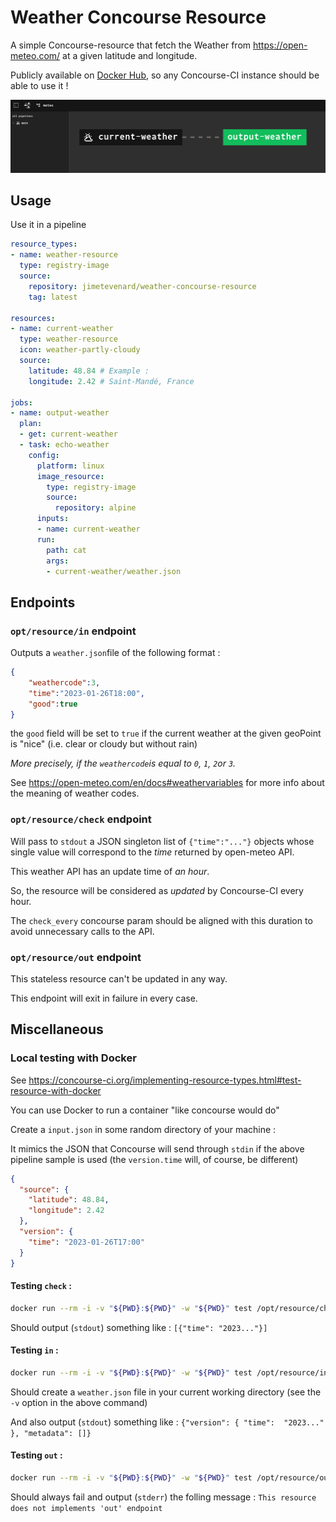 # Weather Concourse Resource

A simple Concourse-resource that fetch the Weather from <https://open-meteo.com/> at a given latitude and longitude.

Publicly available on [Docker Hub](https://hub.docker.com/r/jimetevenard/weather-concourse-resource),
so any Concourse-CI instance should be able to use it !

![Meteo pipeline](screenshot.png)

## Usage

Use it in a pipeline

````yaml
resource_types:
- name: weather-resource
  type: registry-image
  source:
    repository: jimetevenard/weather-concourse-resource
    tag: latest

resources:
- name: current-weather
  type: weather-resource
  icon: weather-partly-cloudy
  source:
    latitude: 48.84 # Example :
    longitude: 2.42 # Saint-Mandé, France

jobs:
- name: output-weather
  plan:
  - get: current-weather
  - task: echo-weather
    config:
      platform: linux
      image_resource:
        type: registry-image
        source:
          repository: alpine
      inputs:
      - name: current-weather
      run:
        path: cat
        args: 
        - current-weather/weather.json
````

## Endpoints

### `opt/resource/in` endpoint

Outputs a `weather.json`file of the following format :

````json
{
    "weathercode":3,
    "time":"2023-01-26T18:00",
    "good":true
}
````

the `good` field will be set to `true` if the current weather at the
given geoPoint is "nice" (i.e. clear or cloudy but without rain)

_More precisely, if the `weathercode`is equal to `0`, `1`, `2`or `3`._

See <https://open-meteo.com/en/docs#weathervariables> for more info
about the meaning of weather codes.

### `opt/resource/check` endpoint

Will pass to `stdout` a JSON singleton list of `{"time":"..."}` objects
whose single value will correspond to the _time_ returned by open-meteo API.

This weather API has an update time of *an hour*.

So, the resource will be considered as _updated_ by Concourse-CI every hour.

The `check_every` concourse param should be aligned with this
duration to avoid unnecessary calls to the API.

### `opt/resource/out` endpoint

This stateless resource can't be updated in any way.

This endpoint will exit in failure in every case.

## Miscellaneous

### Local testing with Docker

See <https://concourse-ci.org/implementing-resource-types.html#test-resource-with-docker>

You can use Docker to run a container "like concourse would do"

Create a `input.json` in some random directory of your machine :

It mimics the JSON that Concourse will send through `stdin` if the above pipeline sample is used (the `version.time` will, of course, be different)

````json
{
  "source": {
    "latitude": 48.84,
    "longitude": 2.42
  },
  "version": {
    "time": "2023-01-26T17:00"
  }
}
````

#### Testing `check` :

````sh
docker run --rm -i -v "${PWD}:${PWD}" -w "${PWD}" test /opt/resource/check < input.json
````

Should output (`stdout`) something like : `[{"time": "2023..."}]`

#### Testing `in` :

````sh
docker run --rm -i -v "${PWD}:${PWD}" -w "${PWD}" test /opt/resource/in . < input.json
````

Should create a `weather.json` file in your current working directory (see the `-v` option in the above command)

And also output (`stdout`) something like : `{"version": { "time":  "2023..." }, "metadata": []}`

#### Testing `out` :

````sh
docker run --rm -i -v "${PWD}:${PWD}" -w "${PWD}" test /opt/resource/out < input.json
````

Should always fail and output (`stderr`) the folling message  : `This resource does not implements 'out' endpoint`